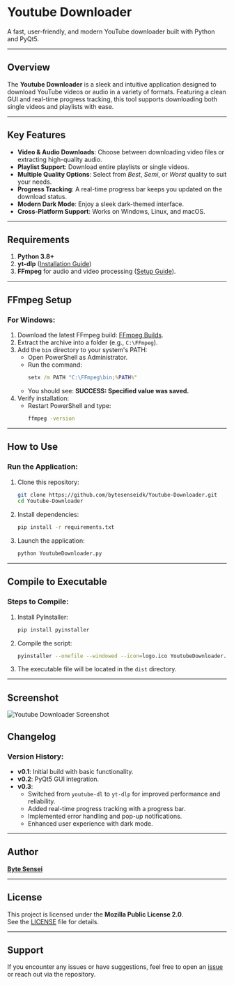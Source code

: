 
# **Youtube Downloader**  
A fast, user-friendly, and modern YouTube downloader built with Python and PyQt5.

---

## **Overview**
The **Youtube Downloader** is a sleek and intuitive application designed to download YouTube videos or audio in a variety of formats. Featuring a clean GUI and real-time progress tracking, this tool supports downloading both single videos and playlists with ease.

---

## **Key Features**
- **Video & Audio Downloads**: Choose between downloading video files or extracting high-quality audio.  
- **Playlist Support**: Download entire playlists or single videos.  
- **Multiple Quality Options**: Select from *Best*, *Semi*, or *Worst* quality to suit your needs.  
- **Progress Tracking**: A real-time progress bar keeps you updated on the download status.  
- **Modern Dark Mode**: Enjoy a sleek dark-themed interface.  
- **Cross-Platform Support**: Works on Windows, Linux, and macOS.  

---

## **Requirements**
1. **Python 3.8+**  
2. **yt-dlp** ([Installation Guide](https://github.com/yt-dlp/yt-dlp))  
3. **FFmpeg** for audio and video processing ([Setup Guide](#ffmpeg-setup)).  

---

## **FFmpeg Setup**

### **For Windows**:
1. Download the latest FFmpeg build: [FFmpeg Builds](https://www.gyan.dev/ffmpeg/builds/ffmpeg-git-full.7z).  
2. Extract the archive into a folder (e.g., `C:\FFmpeg`).  
3. Add the `bin` directory to your system's PATH:  
   - Open PowerShell as Administrator.  
   - Run the command:  
     ```cmd
     setx /m PATH "C:\FFmpeg\bin;%PATH%"
     ```
   - You should see: **SUCCESS: Specified value was saved.**  
4. Verify installation:  
   - Restart PowerShell and type:  
     ```cmd
     ffmpeg -version
     ```

---

## **How to Use**

### **Run the Application:**
1. Clone this repository:  
   ```bash
   git clone https://github.com/bytesenseidk/Youtube-Downloader.git
   cd Youtube-Downloader
   ```
2. Install dependencies:  
   ```bash
   pip install -r requirements.txt
   ```
3. Launch the application:  
   ```bash
   python YoutubeDownloader.py
   ```

---

## **Compile to Executable**

### **Steps to Compile:**
1. Install PyInstaller:  
   ```bash
   pip install pyinstaller
   ```
2. Compile the script:  
   ```bash
   pyinstaller --onefile --windowed --icon=logo.ico YoutubeDownloader.py
   ```
3. The executable file will be located in the `dist` directory.

---

## **Screenshot**
![Youtube Downloader Screenshot](https://github.com/user-attachments/assets/1c422679-f07c-41d9-9519-4968bcffb606)

## **Changelog**

### **Version History**:
- **v0.1**: Initial build with basic functionality.  
- **v0.2**: PyQt5 GUI integration.  
- **v0.3**:  
  - Switched from `youtube-dl` to `yt-dlp` for improved performance and reliability.  
  - Added real-time progress tracking with a progress bar.  
  - Implemented error handling and pop-up notifications.  
  - Enhanced user experience with dark mode.  

---

## **Author**
[**Byte Sensei**](https://github.com/bytesenseidk)  

---

## **License**
This project is licensed under the **Mozilla Public License 2.0**.  
See the [LICENSE](https://github.com/bytesenseidk/Youtube-Downloader/blob/main/LICENSE) file for details.

--- 

## **Support**
If you encounter any issues or have suggestions, feel free to open an [issue](https://github.com/bytesenseidk/Youtube-Downloader/issues) or reach out via the repository.
